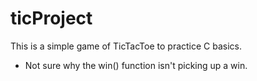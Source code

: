 # ticProject
This is a simple game of TicTacToe to practice C basics.

- Not sure why the win() function isn't picking up a win.
